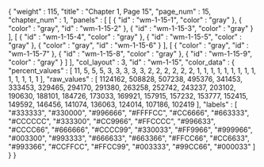 {
  "weight" : 115,
  "title" : "Chapter 1, Page 15",
  "page_num" : 15,
  "chapter_num" : 1,
  "panels" : [
    [
      {
        "id" : "wm-1-15-1",
        "color" : "gray"
      },
      {
        "color" : "gray",
        "id" : "wm-1-15-2"
      },
      {
        "id" : "wm-1-15-3",
        "color" : "gray"
      }
    ],
    [
      {
        "id" : "wm-1-15-4",
        "color" : "gray"
      },
      {
        "id" : "wm-1-15-5",
        "color" : "gray"
      },
      {
        "color" : "gray",
        "id" : "wm-1-15-6"
      }
    ],
    [
      {
        "color" : "gray",
        "id" : "wm-1-15-7"
      },
      {
        "id" : "wm-1-15-8",
        "color" : "gray"
      },
      {
        "id" : "wm-1-15-9",
        "color" : "gray"
      }
    ]
  ],
  "col_layout" : 3,
  "id" : "wm-1-15",
  "color_data" : {
    "percent_values" : [
      11,
      5,
      5,
      5,
      3,
      3,
      3,
      3,
      3,
      2,
      2,
      2,
      2,
      2,
      2,
      1,
      1,
      1,
      1,
      1,
      1,
      1,
      1,
      1,
      1,
      1,
      1,
      1,
      1
    ],
    "raw_values" : [
      1124162,
      508828,
      507238,
      495376,
      341453,
      333453,
      329465,
      294170,
      291380,
      263258,
      252742,
      243237,
      203102,
      190630,
      188101,
      184726,
      173033,
      169921,
      157915,
      157232,
      153777,
      152415,
      149592,
      146456,
      141074,
      136063,
      124014,
      107186,
      102419
    ],
    "labels" : [
      "#333333",
      "#330000",
      "#996666",
      "#FFFFCC",
      "#CC6666",
      "#663333",
      "#CCCCCC",
      "#333300",
      "#CC9966",
      "#FFCCCC",
      "#996633",
      "#CCCC66",
      "#666666",
      "#CCCC99",
      "#330033",
      "#FF9966",
      "#999966",
      "#003300",
      "#993333",
      "#666633",
      "#663366",
      "#FFCC66",
      "#CC6633",
      "#993366",
      "#CCFFCC",
      "#FFCC99",
      "#003333",
      "#99CC66",
      "#000033"
    ]
  }
}
